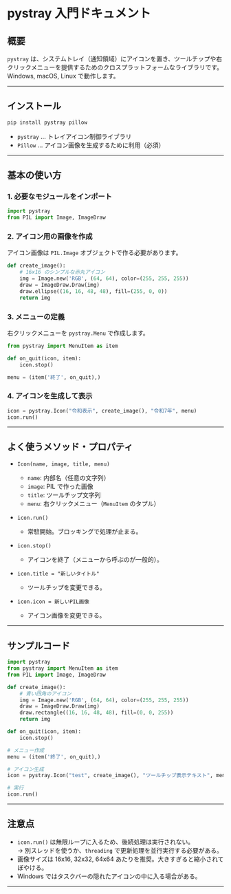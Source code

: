 # pystray 入門ドキュメント

## 概要
`pystray` は、システムトレイ（通知領域）にアイコンを置き、ツールチップや右クリックメニューを提供するためのクロスプラットフォームなライブラリです。  
Windows, macOS, Linux で動作します。

---

## インストール
```bash
pip install pystray pillow
```

- `pystray` … トレイアイコン制御ライブラリ
- `Pillow` … アイコン画像を生成するために利用（必須）

---

## 基本の使い方

### 1. 必要なモジュールをインポート
```python
import pystray
from PIL import Image, ImageDraw
```

### 2. アイコン用の画像を作成
アイコン画像は `PIL.Image` オブジェクトで作る必要があります。

```python
def create_image():
    # 16x16 のシンプルな赤丸アイコン
    img = Image.new('RGB', (64, 64), color=(255, 255, 255))
    draw = ImageDraw.Draw(img)
    draw.ellipse((16, 16, 48, 48), fill=(255, 0, 0))
    return img
```

### 3. メニューの定義
右クリックメニューを `pystray.Menu` で作成します。

```python
from pystray import MenuItem as item

def on_quit(icon, item):
    icon.stop()

menu = (item('終了', on_quit),)
```

### 4. アイコンを生成して表示
```python
icon = pystray.Icon("令和表示", create_image(), "令和7年", menu)
icon.run()
```

---

## よく使うメソッド・プロパティ

- `Icon(name, image, title, menu)`  
  - `name`: 内部名（任意の文字列）  
  - `image`: PIL で作った画像  
  - `title`: ツールチップ文字列  
  - `menu`: 右クリックメニュー（`MenuItem` のタプル）

- `icon.run()`  
  - 常駐開始。ブロッキングで処理が止まる。

- `icon.stop()`  
  - アイコンを終了（メニューから呼ぶのが一般的）。

- `icon.title = "新しいタイトル"`  
  - ツールチップを変更できる。

- `icon.icon = 新しいPIL画像`  
  - アイコン画像を変更できる。

---

## サンプルコード

```python
import pystray
from pystray import MenuItem as item
from PIL import Image, ImageDraw

def create_image():
    # 青い四角のアイコン
    img = Image.new('RGB', (64, 64), color=(255, 255, 255))
    draw = ImageDraw.Draw(img)
    draw.rectangle((16, 16, 48, 48), fill=(0, 0, 255))
    return img

def on_quit(icon, item):
    icon.stop()

# メニュー作成
menu = (item('終了', on_quit),)

# アイコン生成
icon = pystray.Icon("test", create_image(), "ツールチップ表示テキスト", menu)

# 実行
icon.run()
```

---

## 注意点
- `icon.run()` は無限ループに入るため、後続処理は実行されない。  
  → 別スレッドを使うか、`threading` で更新処理を並行実行する必要がある。
- 画像サイズは 16x16, 32x32, 64x64 あたりを推奨。大きすぎると縮小されてぼやける。
- Windows ではタスクバーの隠れたアイコンの中に入る場合がある。

---
